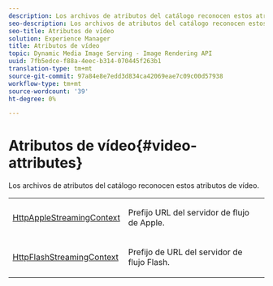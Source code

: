 ```yaml
---
description: Los archivos de atributos del catálogo reconocen estos atributos de vídeo.
seo-description: Los archivos de atributos del catálogo reconocen estos atributos de vídeo.
seo-title: Atributos de vídeo
solution: Experience Manager
title: Atributos de vídeo
topic: Dynamic Media Image Serving - Image Rendering API
uuid: 7fb5edce-f88a-4eec-b314-070445f263b1
translation-type: tm+mt
source-git-commit: 97a84e8e7edd3d834ca42069eae7c09c00d57938
workflow-type: tm+mt
source-wordcount: '39'
ht-degree: 0%

---
```



# Atributos de vídeo{#video-attributes}

Los archivos de atributos del catálogo reconocen estos atributos de vídeo.

<table id="simpletable_1BA1280A92F740549FE4DB8907789F0B"> 
 <tr class="strow"> 
  <td class="stentry"> <p><span class="codeph"> <a href="../../../../../../is-api/image-catalog/image-serving-api-ref/c-image-catalog-reference/c-attributes-reference/r-httpapplestreamingcontext.md#reference-1c3c53b5823c41e98e4d6303e0ac2983" type="reference" format="dita" scope="local"> HttpAppleStreamingContext</a></span> </p></td> 
  <td class="stentry"> <p>Prefijo URL del servidor de flujo de Apple. </p></td> 
 </tr> 
 <tr class="strow"> 
  <td class="stentry"> <p><span class="codeph"> <a href="../../../../../../is-api/image-catalog/image-serving-api-ref/c-image-catalog-reference/c-attributes-reference/r-httpflashstreamingcontext.md#reference-c540fe87640e41f7a689a14a05ef5c72" type="reference" format="dita" scope="local"> HttpFlashStreamingContext</a> </span> </p></td> 
  <td class="stentry"> <p>Prefijo de URL del servidor de flujo Flash. </p></td> 
 </tr> 
</table>

